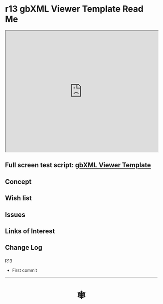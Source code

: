 <span style=display:none; >[You are now in a GitHub source code view - click this link to view Read Me file as a web page](http://www.ladybug.tools/spider/index.html#gbxml-viewer/r13/gv-tmp/README.md "View file as a web page." ) </span>

# r13 gbXML Viewer Template Read Me


<iframe class=iframeReadMe src=http://www.ladybug.tools/spider/gbxml-viewer/r13/gv-tmp/gv-tmp.html width=100% height=400px >Iframes are not displayed on github.com</iframe>


## Full screen test script: [gbXML Viewer Template]( http://www.ladybug.tools/spider/gbxml-viewer/r13/gv-tmp/gv-tmp.html )


## Concept



## Wish list



## Issues



## Links of Interest



## Change Log

###

R13
* First commit

***

# <center title="hello!" ><a href=javascript:window.scrollTo(0,0); style=text-decoration:none; > &#x1f578; </a></center>



